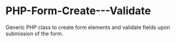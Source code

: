 PHP-Form-Create---Validate
==========================

Generic PHP class to create form elements and validate fields upon submission of the form.